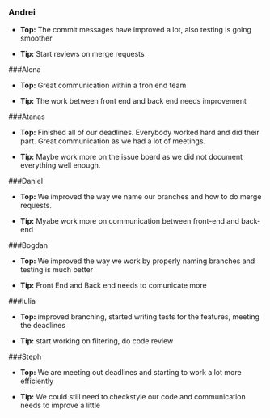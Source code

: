 ### Andrei
- **Top:** The commit messages have improved a lot, also testing is going smoother

- **Tip:** Start reviews on merge requests

###Alena 
- **Top:** Great communication within a fron end team

- **Tip:** The work between front end and back end needs improvement

###Atanas
- **Top:** Finished all of our deadlines. Everybody worked hard and did their part. Great communication as we had a lot of meetings.

- **Tip:** Maybe work more on the issue board as we did not document everything well enough. 

###Daniel
- **Top:** We improved the way we name our branches and how to do merge requests.

- **Tip:** Myabe work more on communication between front-end and back-end

###Bogdan
- **Top:** We improved the way we work by properly naming branches and testing is much better

- **Tip:** Front End and Back end needs to comunicate more 

###Iulia
- **Top:** improved branching, started writing tests for the features, meeting the deadlines

- **Tip:** start working on filtering, do code review

###Steph
- **Top:** We are meeting out deadlines and starting to work a lot more efficiently

- **Tip:** We could still need to checkstyle our code and communication needs to improve a little